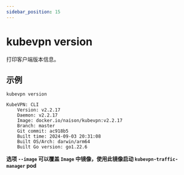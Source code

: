 ```yaml
---
sidebar_position: 15
---
```


# kubevpn version

打印客户端版本信息。

## 示例

```shell
kubevpn version
```

```text
KubeVPN: CLI
    Version: v2.2.17
    Daemon: v2.2.17
    Image: docker.io/naison/kubevpn:v2.2.17
    Branch: master
    Git commit: ac918b5
    Built time: 2024-09-03 20:31:08
    Built OS/Arch: darwin/arm64
    Built Go version: go1.22.6
```

**选项 `--image` 可以覆盖 `Image` 中镜像，使用此镜像启动 `kubevpn-traffic-manager` pod**